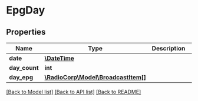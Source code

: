 # EpgDay

## Properties
Name | Type | Description | Notes
------------ | ------------- | ------------- | -------------
**date** | [**\DateTime**](\DateTime.md) |  | [optional] 
**day_count** | **int** |  | [optional] 
**day_epg** | [**\RadioCorp\Model\BroadcastItem[]**](BroadcastItem.md) |  | [optional] 

[[Back to Model list]](../README.md#documentation-for-models) [[Back to API list]](../README.md#documentation-for-api-endpoints) [[Back to README]](../README.md)



